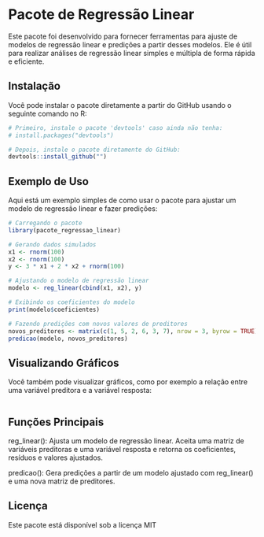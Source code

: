 # Pacote de Regressão Linear

Este pacote foi desenvolvido para fornecer ferramentas para ajuste de modelos de regressão linear e predições a partir desses modelos. Ele é útil para realizar análises de regressão linear simples e múltipla de forma rápida e eficiente.

## Instalação

Você pode instalar o pacote diretamente a partir do GitHub usando o seguinte comando no R:

```r
# Primeiro, instale o pacote 'devtools' caso ainda não tenha:
# install.packages("devtools")

# Depois, instale o pacote diretamente do GitHub:
devtools::install_github("")
```

## Exemplo de Uso
Aqui está um exemplo simples de como usar o pacote para ajustar um modelo de regressão linear e fazer predições:
```r
# Carregando o pacote
library(pacote_regressao_linear)

# Gerando dados simulados
x1 <- rnorm(100)
x2 <- rnorm(100)
y <- 3 * x1 + 2 * x2 + rnorm(100)

# Ajustando o modelo de regressão linear
modelo <- reg_linear(cbind(x1, x2), y)

# Exibindo os coeficientes do modelo
print(modelo$coeficientes)

# Fazendo predições com novos valores de preditores
novos_preditores <- matrix(c(1, 5, 2, 6, 3, 7), nrow = 3, byrow = TRUE)
predicao(modelo, novos_preditores)


```

## Visualizando Gráficos
Você também pode visualizar gráficos, como por exemplo a relação entre uma variável preditora e a variável resposta:
```r
```

## Funções Principais
reg_linear(): Ajusta um modelo de regressão linear. Aceita uma matriz de variáveis preditoras e uma variável resposta e retorna os coeficientes, resíduos e valores ajustados.

predicao(): Gera predições a partir de um modelo ajustado com reg_linear() e uma nova matriz de preditores.

## Licença
Este pacote está disponível sob a licença MIT
